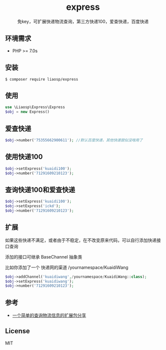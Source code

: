<h1 align="center"> express </h1>

<p align="center">免key，可扩展快递物流查询，第三方快递100，爱查快递，百度快递</p>

## 环境需求
* PHP >= 7.0s

## 安装



```shell
$ composer require liaosp/express
```

## 使用
```php
use \Liaosp\Express\Express
$obj = new Express()
```

## 爱查快递
```php
$obj->number('75355662900611'); //默认百度快递，其他快递貌似没啥用了
```
## 使用快递100
```php
$obj->setExpress('kuaidi100');
$obj->number('71291609210123'); 
```
## 查询快递100和爱查快递
```php
$obj->setExpress('kuaidi100');
$obj->setExpress('ickd');
$obj->number('71291609210123'); 
```
## 扩展

如果这些快递不满足，或者由于不稳定，在不改变原来代码，可以自行添加快递接口查询

添加的接口可继承 BaseChannel 抽象类

比如你添加了一个 快递网的渠道   /yournamespace/KuaidiWang
```php
$obj->addChannel('kuaidiwang',/yournamespace/KuaidiWang::class);
$obj->setExpress('kuaidiwang');
$obj->number('71291609210123'); 
```


## 参考
* [一个简单的查询物流信息的扩展包分享](https://learnku.com/laravel/t/22055)

## License

MIT

